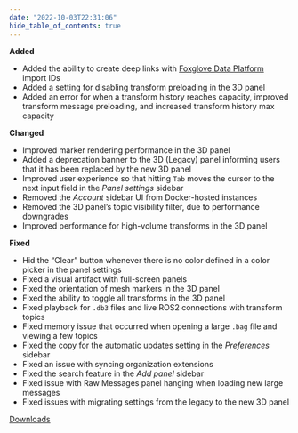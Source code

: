 ```yaml
---
date: "2022-10-03T22:31:06"
hide_table_of_contents: true
---
```

**Added**
- Added the ability to create deep links with [Foxglove Data Platform](https://foxglove.dev/data-platform) import IDs 
- Added a setting for disabling transform preloading in the 3D panel 
- Added an error for when a transform history reaches capacity, improved transform message preloading, and increased transform history max capacity 

**Changed**
- Improved marker rendering performance in the 3D panel  
- Added a deprecation banner to the 3D (Legacy) panel informing users that it has been replaced by the new 3D panel 
- Improved user experience so that hitting `Tab` moves the cursor to the next input field in the _Panel settings_ sidebar
- Removed the _Account_ sidebar UI from Docker-hosted instances
- Removed the 3D panel’s topic visibility filter, due to performance downgrades 
- Improved performance for high-volume transforms in the 3D panel 

**Fixed**
- Hid the “Clear” button whenever there is no color defined in a color picker in the panel settings 
- Fixed a visual artifact with full-screen panels 
- Fixed the orientation of mesh markers in the 3D panel 
- Fixed the ability to toggle all transforms in the 3D panel 
- Fixed playback for `.db3` files and live ROS2 connections with transform topics 
- Fixed memory issue that occurred when opening a large `.bag` file and viewing a few topics 
- Fixed the copy for the automatic updates setting in the _Preferences_ sidebar 
- Fixed an issue with syncing organization extensions 
- Fixed the search feature in the _Add panel_ sidebar 
- Fixed issue with Raw Messages panel hanging when loading new large messages 
- Fixed issues with migrating settings from the legacy to the new 3D panel


[Downloads](https://github.com/foxglove/studio/releases/tag/v1.27.0)
